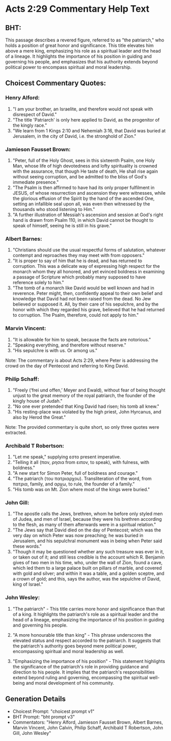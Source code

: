 # Acts 2:29 Commentary Help Text

## BHT:
This passage describes a revered figure, referred to as "the patriarch," who holds a position of great honor and significance. This title elevates him above a mere king, emphasizing his role as a spiritual leader and the head of a lineage. It highlights the importance of his position in guiding and governing his people, and emphasizes that his authority extends beyond political power to encompass spiritual and moral leadership.

## Choicest Commentary Quotes:
### Henry Alford:
1. "I am your brother, an Israelite, and therefore would not speak with disrespect of David."
2. "The title 'Patriarch' is only here applied to David, as the progenitor of the kingly race."
3. "We learn from 1 Kings 2:10 and Nehemiah 3:16, that David was buried at Jerusalem, in the city of David, i.e. the stronghold of Zion."

### Jamieson Fausset Brown:
1. "Peter, full of the Holy Ghost, sees in this sixteenth Psalm, one Holy Man, whose life of high devotedness and lofty spirituality is crowned with the assurance, that though He taste of death, He shall rise again without seeing corruption, and be admitted to the bliss of God's immediate presence."
2. "The Psalm is then affirmed to have had its only proper fulfilment in JESUS, of whose resurrection and ascension they were witnesses, while the glorious effusion of the Spirit by the hand of the ascended One, setting an infallible seal upon all, was even then witnessed by the thousands who stood listening to Him."
3. "A further illustration of Messiah's ascension and session at God's right hand is drawn from Psalm 110, in which David cannot be thought to speak of himself, seeing he is still in his grave."

### Albert Barnes:
1. "Christians should use the usual respectful forms of salutation, whatever contempt and reproaches they may meet with from opposers."
2. "It is proper to say of him that he is dead, and has returned to corruption. This was a delicate way of expressing high respect for the monarch whom they all honored, and yet evinced boldness in examining a passage of Scripture which probably many supposed to have reference solely to him."
3. "The tomb of a monarch like David would be well known and had in reverence. Peter might, then, confidently appeal to their own belief and knowledge that David had not been raised from the dead. No Jew believed or supposed it. All, by their care of his sepulchre, and by the honor with which they regarded his grave, believed that he had returned to corruption. The Psalm, therefore, could not apply to him."

### Marvin Vincent:
1. "It is allowable for him to speak, because the facts are notorious."
2. "Speaking everything, and therefore without reserve."
3. "His sepulchre is with us. Or among us."

Note: The commentary is about Acts 2:29, where Peter is addressing the crowd on the day of Pentecost and referring to King David.

### Philip Schaff:
1. "Freely (‘frei und offen,’ Meyer and Ewald), without fear of being thought unjust to the great memory of the royal patriarch, the founder of the kingly house of Judah."
2. "No one ever pretended that King David had risen; his tomb all knew."
3. "His resting-place was violated by the high priest, John Hyrcanus, and also by Herod the Great."

Note: The provided commentary is quite short, so only three quotes were extracted.

### Archibald T Robertson:
1. "Let me speak," supplying εστο present imperative.
2. "Telling it all (παν, ρησια from ειπον, to speak), with fulness, with boldness."
3. "A new start for Simon Peter, full of boldness and courage."
4. "The patriarch (του πατριαρχου). Transliteration of the word, from πατρια, family, and αρχω, to rule, the founder of a family."
5. "His tomb was on Mt. Zion where most of the kings were buried."

### John Gill:
1. "The apostle calls the Jews, brethren, whom he before only styled men of Judea, and men of Israel, because they were his brethren according to the flesh, as many of them afterwards were in a spiritual relation."
2. "The Jews say that David died on the day of Pentecost; which was the very day on which Peter was now preaching; he was buried in Jerusalem, and his sepulchral monument was in being when Peter said these words."
3. "Though it may be questioned whether any such treasure was ever in it, or taken out of it; and still less credible is the account which R. Benjamin gives of two men in his time, who, under the wall of Zion, found a cave, which led them to a large palace built on pillars of marble, and covered with gold and silver; and within it was a table, and a golden sceptre, and a crown of gold; and this, says the author, was the sepulchre of David, king of Israel."

### John Wesley:
1. "The patriarch" - This title carries more honor and significance than that of a king. It highlights the patriarch's role as a spiritual leader and the head of a lineage, emphasizing the importance of his position in guiding and governing his people.

2. "A more honourable title than king" - This phrase underscores the elevated status and respect accorded to the patriarch. It suggests that the patriarch's authority goes beyond mere political power, encompassing spiritual and moral leadership as well.

3. "Emphasizing the importance of his position" - This statement highlights the significance of the patriarch's role in providing guidance and direction to his people. It implies that the patriarch's responsibilities extend beyond ruling and governing, encompassing the spiritual well-being and moral development of his community.


## Generation Details
- Choicest Prompt: "choicest prompt v1"
- BHT Prompt: "bht prompt v3"
- Commentators: "Henry Alford, Jamieson Fausset Brown, Albert Barnes, Marvin Vincent, John Calvin, Philip Schaff, Archibald T Robertson, John Gill, John Wesley"

